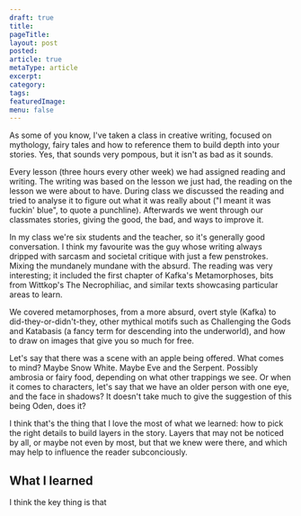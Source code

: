```yaml
---
draft: true
title: 
pageTitle:
layout: post
posted:
article: true
metaType: article
excerpt:
category:
tags:
featuredImage:
menu: false
---
```


As some of you know, I've taken a class in creative writing, focused on mythology, fairy tales and how to reference them to build depth into your stories. Yes, that sounds very pompous, but it isn't as bad as it sounds.

Every lesson (three hours every other week) we had assigned reading and writing. The writing was based on the lesson we just had, the reading on the lesson we were about to have. During class we discussed the reading and tried to analyse it to figure out what it was really about ("I meant it was fuckin' blue", to quote a punchline). Afterwards we went through our classmates stories, giving the good, the bad, and ways to improve it.

In my class we're six students and the teacher, so it's generally good conversation. I think my favourite was the guy whose writing always dripped with sarcasm and societal critique with just a few penstrokes. Mixing the mundanely mundane with the absurd. The reading was very interesting; it included the first chapter of Kafka's Metamorphoses, bits from Wittkop's The Necrophiliac, and similar texts showcasing particular areas to learn.

We covered metamorphoses, from a more absurd, overt style (Kafka) to did-they-or-didn't-they, other mythical motifs such as Challenging the Gods and Katabasis (a fancy term for descending into the underworld), and how to draw on images that give you so much for free.

Let's say that there was a scene with an apple being offered. What comes to mind? Maybe Snow White. Maybe Eve and the Serpent. Possibly ambrosia or fairy food, depending on what other trappings we see. Or when it comes to characters, let's say that we have an older person with one eye, and the face in shadows? It doesn't take much to give the suggestion of this being Oden, does it?

I think that's the thing that I love the most of what we learned: how to pick the right details to build layers in the story. Layers that may not be noticed by all, or maybe not even by most, but that we knew were there, and which may help to influence the reader subconciously.

## What I learned
I think the key thing is that 

